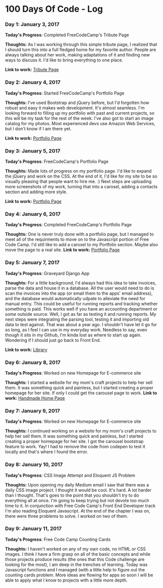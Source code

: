 # 100 Days Of Code - Log

### Day 1: January 3, 2017

**Today's Progress**: Completed FreeCodeCamp's Tribute Page

**Thoughts:** As I was working through this simple tribute page, I realized that I should turn this into a full fledged home for my favorite author. People are always talking about her work, making adaptations of it and finding new ways to discuss it. I'd like to bring everything to one place.

**Link to work:** [Tribute Page](http://codepen.io/lclc68lclc/full/RKwQdK/)

### Day 2: January 4, 2017

**Today's Progress**: Started FreeCodeCamp's Portfolio Page

**Thoughts:** I've used Bootstrap and jQuery before, but I'd forgotten how robust and easy it makes web development. It's almost seamless. I'm looking forward to filling up my portfolio with past and current projects, so this will be my task for the rest of the week. I've also got to start an image catalog for my photos. Most experienced devs use Amazon Web Services, but I don't know if I am there yet.

**Link to work:** [Portfolio Page](http://codepen.io/lclc68lclc/full/rjaMMW)

### Day 3: January 5, 2017

**Today's Progress**: FreeCodeCamp's Portfolio Page

**Thoughts:** Made lots of progress on my portfolio page. I'd like to expand the jQuery and work on the CSS. At the end of it, I'd like for my site to be so visually pleasing that people want to hire me. :) Next steps are uploading more screenshots of my work, turning that into a carosel, adding a contacts section and adding more style.

**Link to work:** [Portfolio Page](http://codepen.io/lclc68lclc/full/rjaMMW)

### Day 4: January 6, 2017

**Today's Progress**: Completed FreeCodeCamp's Portfolio Page

**Thoughts:** One is never truly done with a portfolio page, but I managed to meet all of the requirments to move on to the Javascript portion of Free Code Camp. I'd still like to add a carosel to my Portfolio section. Maybe also move the page to a real site. 
**Link to work:** [Portfolio Page](http://codepen.io/lclc68lclc/full/rjaMMW)

### Day 5: January 7, 2017

**Today's Progress**: Graveyard Django App

**Thoughts:** For a little background, I'd always had this idea to take invoices, parse the data and house it in a database. All the user would need to do is scan the invoices into the app (or email them to the apps' email address), and the database would automatically udpate to alleviate the need for manual entry. This could be useful for running reports and tracking whether something is paid. This works well if you have an accounting department or some outside source. Well, I got as far as testing it and running reports. My next steps were integrating the parsing tool, testing it and importing old data to test against. That was about a year ago. I shouldn't have let it go for so long, as I feel I can use in my everyday work. Needless to say, even though it sits in my Github, I'm kinda lost as where to start up again. Wondering if I should just go back to Front End. 

**Link to work:** [Library](https://github.com/lclc68lclc/librarycbs)

### Day 6: January 8, 2017

**Today's Progress**: Worked on new Homepage for E-commerce site

**Thoughts:** I started a website for my mom's craft projects to help her sell them. It was something quick and painless, but I started creating a proper homepage for her site. If only I could get the carousel page to work.
**Link to work:** [Handmade Home Page](http://codepen.io/lclc68lclc/full/EZVjQL/)

### Day 7: January 9, 2017

**Today's Progress**: Worked on new Homepage for E-commerce site

**Thoughts:** I continued working on a website for my mom's craft projects to help her sell them. It was something quick and painless, but I started creating a proper homepage for her site. I got the carousel bootstrap feature to work. Yay! I had to remove the code from codepen to test it locally and that's where I found the error.     

### Day 8: January 10, 2017

**Today's Progress**: CSS Image Attempt and Eloquent JS Problem

**Thoughts:** Upon opening my daily Medium email I saw that there was a daily CSS image project. I thought it would be cool. It's hard. A lot harder than I thought. That's goes to the point that you shouldn't try to do everything all at once. I'm going to keep trying but not devote too much time to it. In conjunction with Free Code Camp's Front End Developer track I'm also reading Eloquent Javascript. At the end of the chapter I was on, there were three problems to solve. I worked on two of them.     

### Day 9: January 11, 2017

**Today's Progress**: Free Code Camp Counting Cards

**Thoughts:** I haven't worked on any of my own code, no HTML or CSS images. I think I have a firm grasp on all of the basic concepts and while those projects produce results (the ones that this Code challenge are looking for the most), I am deep in the trenches of learning. Today was Javascript functions and I managed (with a little help to figure out the counting cards problem. More ideas are flowing for apps so soon I will be able to apply what I know to projects with a little more depth.
